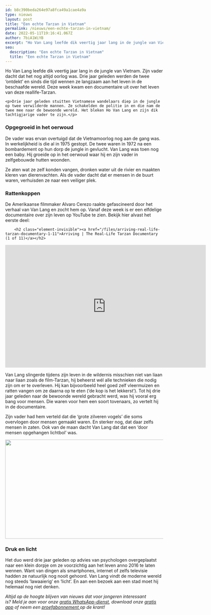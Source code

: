 ```yaml
---
id: b8c390beda264e97a8fca49a1cae4a9a
type: nieuws
layout: post
title: "Een echte Tarzan in Vietnam"
permalink: /nieuws/een-echte-tarzan-in-vietnam/
date: 2022-05-11T19:16:41.067Z
author: 7biA1WiYB
excerpt: "Ho Van Lang leefde dik veertig jaar lang in de jungle van Vietnam. Zijn vader dacht dat het nog altijd oorlog was. Drie jaar geleden werden de twee ‘ontdekt’ en sinds die tijd wennen ze langzaam aan het leven in de beschaafde wereld. Deze week kwam een documentaire uit over het leven van deze reallife-Tarzan.  "
seo:
  description: "Een echte Tarzan in Vietnam"
  title: "Een echte Tarzan in Vietnam"
---
```

Ho Van Lang leefde dik veertig jaar lang in de jungle van Vietnam. Zijn vader dacht dat het nog altijd oorlog was. Drie jaar geleden werden de twee ‘ontdekt’ en sinds die tijd wennen ze langzaam aan het leven in de beschaafde wereld. Deze week kwam een documentaire uit over het leven van deze reallife-Tarzan.  

    <p>Drie jaar geleden stuitten Vietnamese wandelaars diep in de jungle op twee verwilderde mannen. Ze schakelden de politie in en die nam de twee mee naar de bewoonde wereld. Het bleken Ho Van Lang en zijn dik tachtigjarige vader te zijn.</p>
<h3>Opgegroeid in het oerwoud</h3>
<p>De vader was ervan overtuigd dat de Vietnamoorlog nog aan de gang was. In werkelijkheid is die al in 1975 gestopt. De twee waren in 1972 na een bombardement op hun dorp de jungle in gevlucht. Van Lang was toen nog een baby. Hij groeide op in het oerwoud waar hij en zijn vader in zelfgebouwde hutten woonden.</p>
<p>Ze aten wat ze zelf konden vangen, dronken water uit de rivier en maakten kleren van dierenvachten. Als de vader dacht dat er mensen in de buurt waren, verhuisden ze naar een veiliger plek.</p>
<h3>Rattenkoppen</h3>
<p>De Amerikaanse filmmaker Alvaro Cerezo raakte gefascineerd door het verhaal van Van Lang en zocht hem op. Vanaf deze week is er een elfdelige documentaire over zijn leven op YouTube te zien. Bekijk hier alvast het eerste deel:</p>
<p><div class="media media-element-container media-default"><div id="file-22475" class="file file-video file-video-youtube">

        <h2 class="element-invisible"><a href="/files/arriving-real-life-tarzan-documentary-1-11">Arriving | The Real-Life Tarzan Documentary (1 of 11)</a></h2>
    
  
  <div class="content">
    <div class="media-youtube-video media-element file-default media-youtube-1">
  <iframe class="media-youtube-player" width="640" height="390" title="Arriving | The Real-Life Tarzan Documentary (1 of 11)" src="https://www.youtube.com/embed/gFK0VqRPTpI?wmode=opaque&controls=" name="Arriving | The Real-Life Tarzan Documentary (1 of 11)" frameborder="0" allowfullscreen="">Video van Arriving | The Real-Life Tarzan Documentary (1 of 11)</iframe>
</div>
  </div>

  
</div>
</div>
<p>Van Lang slingerde tijdens zijn leven in de wildernis misschien niet van liaan naar liaan zoals de film-Tarzan, hij beheerst wél alle technieken die nodig zijn om er te overleven. Hij kan bijvoorbeeld heel goed zelf vleermuizen en ratten vangen om ze daarna op te eten (‘de kop is het lekkerst’). Tot hij drie jaar geleden naar de bewoonde wereld gebracht werd, was hij vooral erg bang voor mensen. Die waren voor hem een soort tovenaars, zo vertelt hij in de documentaire. </p>
<p>Zijn vader had hem verteld dat die ‘grote zilveren vogels’ die soms overvlogen door mensen gemaakt waren. En sterker nog, dat daar zelfs mensen ín zaten. Ook van de maan dacht Van Lang dat dat een ‘door mensen opgehangen lichtbol’ was.</p>
<p><div class="media media-element-container media-default"><div id="file-22474" class="file file-image file-image-jpeg">

        
  
  <div class="content">
    <img height="315" width="560" class="media-element file-default" src="https://original.sevendays.nl/sites/default/files/maxresdefaultho.jpg" alt="">  </div>

  
</div>
</div>
<h3>Druk en licht </h3>
<p>Het duo werd drie jaar geleden op advies van psychologen overgeplaatst naar een klein dorpje om ze voorzichtig aan het leven anno 2016 te laten wennen. Want van dingen als smartphones, internet of zelfs televisie hadden ze natuurlijk nog nooit gehoord. Van Lang vindt de moderne wereld nog steeds ‘lawaaierig’ en ‘licht’. En aan een bezoek aan een stad moet hij helemaal nog niet denken. </p>
<p><em>Altijd op de hoogte blijven van nieuws dat voor jongeren interessant is? Meld je aan voor onze </em><a href="https://original.sevendays.nl/whatsapp"><em>gratis WhatsApp-dienst</em></a><em>, download onze </em><a href="https://original.sevendays.nl/app"><em>gratis app</em></a><em> of neem een </em><a href="https://abonneren.sevendays.nl/abonneren/abonnementen/ae/artikel"><em>proefabonnement </em></a><em>op de krant!</em></p>  
